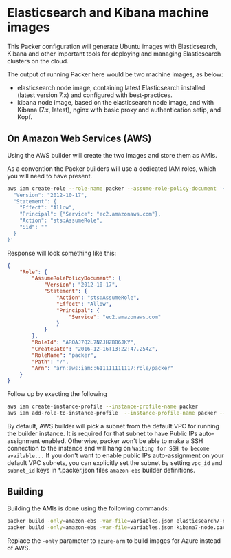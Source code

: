 # Elasticsearch and Kibana machine images

This Packer configuration will generate Ubuntu images with Elasticsearch, Kibana and other important tools for deploying and managing Elasticsearch clusters on the cloud.

The output of running Packer here would be two machine images, as below:

* elasticsearch node image, containing latest Elasticsearch installed (latest version 7.x) and configured with best-practices.
* kibana node image, based on the elasticsearch node image, and with Kibana (7.x, latest), nginx with basic proxy and authentication setip, and Kopf.

## On Amazon Web Services (AWS)

Using the AWS builder will create the two images and store them as AMIs.

As a convention the Packer builders will use a dedicated IAM roles, which you will need to have present.

```bash
aws iam create-role --role-name packer --assume-role-policy-document '{
  "Version": "2012-10-17",
  "Statement": {
    "Effect": "Allow",
    "Principal": {"Service": "ec2.amazonaws.com"},
    "Action": "sts:AssumeRole",
    "Sid": ""
  }
}'
```

Response will look something like this:

```json
{
    "Role": {
        "AssumeRolePolicyDocument": {
            "Version": "2012-10-17",
            "Statement": {
                "Action": "sts:AssumeRole",
                "Effect": "Allow",
                "Principal": {
                    "Service": "ec2.amazonaws.com"
                }
            }
        },
        "RoleId": "AROAJ7Q2L7NZJHZBB6JKY",
        "CreateDate": "2016-12-16T13:22:47.254Z",
        "RoleName": "packer",
        "Path": "/",
        "Arn": "arn:aws:iam::611111111117:role/packer"
    }
}
```

Follow up by execting the following

```bash
aws iam create-instance-profile --instance-profile-name packer
aws iam add-role-to-instance-profile  --instance-profile-name packer --role-name packer

```

By default, AWS builder will pick a subnet from the default VPC for running the builder instance. It is required for that subnet to have Public IPs auto-assignment enabled. Otherwise, packer won't be able to make a SSH connection to the instance and will hang on `Waiting for SSH to become available...`
If you don't want to enable public IPs auto-assignment on your default VPC subnets, you can explicitly set the subnet by setting `vpc_id` and `subnet_id` keys in *.packer.json files `amazon-ebs` builder definitions.


## Building

Building the AMIs is done using the following commands:

```bash
packer build -only=amazon-ebs -var-file=variables.json elasticsearch7-node.packer.json
packer build -only=amazon-ebs -var-file=variables.json kibana7-node.packer.json
```

Replace the `-only` parameter to `azure-arm` to build images for Azure instead of AWS.
